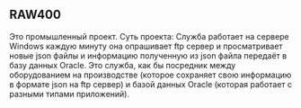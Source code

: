 RAW400
-------

Это промышленный проект.
Суть проекта: Служба работает на сервере Windows каждую минуту она опрашивает ftp сервер и просматривает новые json файлы
и информацию полученную из json файла передаёт в базу данных Oracle. Это служба, как бы посредник между оборудованием на производстве (которое сохраняет свою информацию в формате json на ftp сервер) и базой данных Oracle (которая работает с разными типами приложений).
